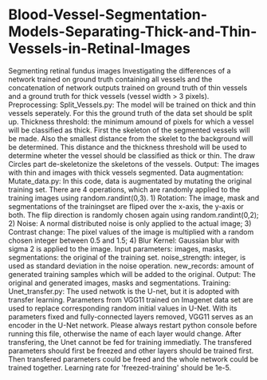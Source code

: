 # Blood-Vessel-Segmentation-Models-Separating-Thick-and-Thin-Vessels-in-Retinal-Images
Segmenting retinal fundus images Investigating the differences of a network trained on ground truth containing all vessels and the concatenation of network outputs trained on ground truth of thin vessels and a ground truth for thick vessels (vessel width > 3 pixels).
Preprocessing: Split_Vessels.py: The model will be trained on thick and thin vessels seperately. For this the ground truth of the data set should be split up. Thickness threshold: the minimum amound of pixels for which a vessel will be classified as thick. First the skeleton of the segmented vessels will be made. Also the smallest distance from the skelet to the background will be determined. This distance and the thickness threshold will be used to determine wheter the vessel should be classified as thick or thin. The draw Circles part de-skeletonize the skeletons of the vessels. Output: The images with thin and images with thick vessels segmented.
Data augmentation: Mutate_data.py: In this code, data is augmentated by mutating the original training set. There are 4 operations, which are randomly applied to the training images using random.randint(0,3). 1) Rotation: The image, mask and segmentations of the trainingset are fliped over the x-axis, the y-axis or both. The flip direction is randomly chosen again using random.randint(0,2); 2) Noise: A normal distributed noise is only applied to the actual image; 3) Contrast change: The pixel values of the image is multiplied with a random chosen integer between 0.5 and 1.5; 4) Blur Kernel: Gaussian blur with sigma 2 is applied to the image. Input parameters: images, masks, segmentations: the original of the training set. noise_strength: integer, is used as standard deviation in the noise operation. new_records: amount of generated training samples which will be added to the original. Output: The original and generated images, masks and segmentations.
Training: Unet_transfer.py: The used netwotk is the U-net, but it is adopted with transfer learning. Parameters from VGG11 trained on Imagenet data set are used to replace corresponding random initial values in U-Net. With its parameters fixed and fully-connected layers removed, VGG11 serves as an encoder in the U-Net network. Please always restart python console before running this file, otherwise the name of each layer would change. After transfering, the Unet cannot be fed for training immediatly. The transfered parameters should first be freezed and other layers should be trained first. Then transfered parameters could be freed and the whole network could be trained together. Learning rate for 'freezed-training' should be 1e-5.
